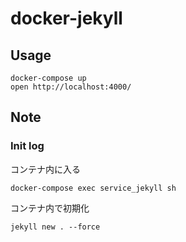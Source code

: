 # docker-jekyll

## Usage

```
docker-compose up
open http://localhost:4000/
```

## Note

### Init log

コンテナ内に入る
```
docker-compose exec service_jekyll sh
```

コンテナ内で初期化
```
jekyll new . --force
```

